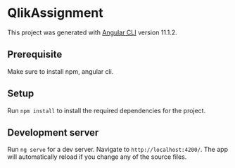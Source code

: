 # QlikAssignment

This project was generated with [Angular CLI](https://github.com/angular/angular-cli) version 11.1.2.

## Prerequisite
Make sure to install npm, angular cli. 

## Setup
Run `npm install` to install the required dependencies for the project.

## Development server

Run `ng serve` for a dev server. Navigate to `http://localhost:4200/`. The app will automatically reload if you change any of the source files.
